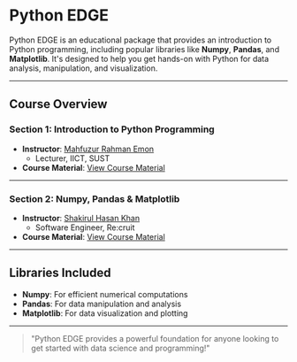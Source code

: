 # Python EDGE

Python EDGE is an educational package that provides an introduction to Python programming, including popular libraries like **Numpy**, **Pandas**, and **Matplotlib**. It's designed to help you get hands-on with Python for data analysis, manipulation, and visualization.

---

## Course Overview

### **Section 1: Introduction to Python Programming**

- **Instructor**: [Mahfuzur Rahman Emon](https://www.sust.edu/institutes/2/faculty/5472)
  - Lecturer, IICT, SUST
- **Course Material**: [View Course Material](https://tinyurl.com/sust-iict-p06)

---

### **Section 2: Numpy, Pandas & Matplotlib**

- **Instructor**: [Shakirul Hasan Khan](https://github.com/khanshaheb34)
  - Software Engineer, Re:cruit
- **Course Material**: [View Course Material](https://tinyurl.com/shk-pp06)

---

## Libraries Included
- **Numpy**: For efficient numerical computations
- **Pandas**: For data manipulation and analysis
- **Matplotlib**: For data visualization and plotting

---

> "Python EDGE provides a powerful foundation for anyone looking to get started with data science and programming!"





